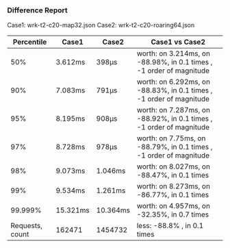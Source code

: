 ### Difference Report
Case1: wrk-t2-c20-map32.json
Case2: wrk-t2-c20-roaring64.json

|Percentile|Case1|Case2|Case1 vs Case2|
|---|---|---|---|
|50%|3.612ms|398µs|worth: on 3.214ms, on -88.98%, in 0.1 times , -1 order of magnitude|
|90%|7.083ms|791µs|worth: on 6.292ms, on -88.83%, in 0.1 times , -1 order of magnitude|
|95%|8.195ms|908µs|worth: on 7.287ms, on -88.92%, in 0.1 times , -1 order of magnitude|
|97%|8.728ms|978µs|worth: on 7.75ms, on -88.79%, in 0.1 times , -1 order of magnitude|
|98%|9.073ms|1.046ms|worth: on 8.027ms, on -88.47%, in 0.1 times |
|99%|9.534ms|1.261ms|worth: on 8.273ms, on -86.77%, in 0.1 times |
|99.999%|15.321ms|10.364ms|worth: on 4.957ms, on -32.35%, in 0.7 times |
|Requests, count|162471|1454732|less: -88.8% , in 0.1 times |

